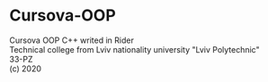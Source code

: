 # Cursova-OOP
 Cursova OOP C++ writed in Rider  
 Technical college from Lviv nationality university "Lviv Polytechnic"  
 33-PZ  
(c) 2020
